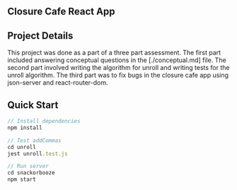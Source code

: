 ## Closure Cafe React App

## Project Details

This project was done as a part of a three part assessment. The first part included answering conceptual questions in the [./conceptual.md] file. The second part involved writing the algorithm for unroll and writing tests for the unroll algorithm. The third part was to fix bugs in the closure cafe app using json-server and react-router-dom.

## Quick Start
```javascript
// Install dependencies
npm install

// Test addCommas
cd unroll
jest unroll.test.js

// Run server
cd snackorbooze
npm start

```
